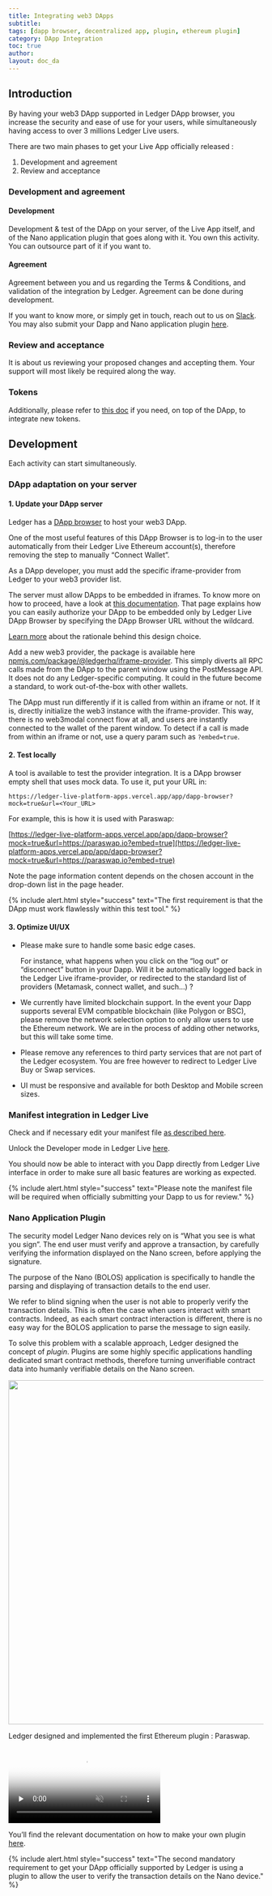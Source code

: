 ```yaml
---
title: Integrating web3 DApps
subtitle:
tags: [dapp browser, decentralized app, plugin, ethereum plugin]
category: DApp Integration
toc: true
author:
layout: doc_da
---
```


## Introduction

By having your web3 DApp supported in Ledger DApp browser, you increase the security and ease of use for your users, while simultaneously having access to over 3 millions Ledger Live users.

There are two main phases to get your Live App officially released :

1. Development and agreement
2. Review and acceptance

### Development and agreement

#### Development

Development & test of the DApp on your server, of the Live App itself, and of the Nano application plugin that goes along with it. You own this activity. You can outsource part of it if you want to.

#### Agreement

Agreement between you and us regarding the Terms & Conditions, and validation of the integration by Ledger. Agreement can be done during development.

If you want to know more, or simply get in touch, reach out to us on [Slack](https://join.slack.com/t/ledger-dev/shared_invite/zt-iskfi3kl-CXw9Uz2dOOYSLKe_e4tcmw). You may also submit your Dapp and Nano application plugin [here](https://forms.gle/JP7qMQUBh4pSe77w9).


### Review and acceptance 

It is about us reviewing your proposed changes and accepting them. Your support will most likely be required along the way.


### Tokens

Additionally, please refer to [this doc](https://developers.ledger.com/docs/token/introduction/) if you need, on top of the DApp, to integrate new tokens.



## Development

Each activity can start simultaneously.

### DApp adaptation on your server

#### 1. Update your DApp server

Ledger has a [DApp browser](https://github.com/LedgerHQ/ledger-live-platform-apps) to host your web3 DApp.

One of the most useful features of this DApp Browser is to log-in to the user automatically from their Ledger Live Ethereum account(s), therefore removing the step to manually “Connect Wallet”.

As a DApp developer, you must add the specific iframe-provider from Ledger to your web3 provider list.

The server must allow DApps to be embedded in iframes. To know more on how to proceed, have a look at [this documentation](https://developer.mozilla.org/en-US/docs/Web/HTTP/Headers/Content-Security-Policy/frame-ancestors). That page explains how you can easily authorize your DApp to be embedded only by Ledger Live DApp Browser by specifying the DApp Browser URL without the wildcard.

[Learn more](https://blog.ledger.com/paraswap-defi/) about the rationale behind this design choice.

Add a new web3 provider, the package is available here [npmjs.com/package/@ledgerhq/iframe-provider](https://www.npmjs.com/package/@ledgerhq/iframe-provider). This simply diverts all RPC calls made from the DApp to the parent window using the PostMessage API. It does not do any Ledger-specific computing. It could in the future become a standard, to work out-of-the-box with other wallets.

The DApp must run differently if it is called from within an iframe or not. If it is, directly initialize the web3 instance with the iframe-provider. This way, there is no web3modal connect flow at all, and users are instantly connected to the wallet of the parent window. To detect if a call is made from within an iframe or not, use a query param such as `?embed=true`.

#### 2. Test locally

A tool is available to test the provider integration. It is a DApp browser empty shell that uses mock data. To use it, put your URL in:

```
https://ledger-live-platform-apps.vercel.app/app/dapp-browser?mock=true&url=<Your_URL>
```

For example, this is how it is used with Paraswap:

[https://ledger-live-platform-apps.vercel.app/app/dapp-browser?mock=true&url=https://paraswap.io?embed=true](https://ledger-live-platform-apps.vercel.app/app/dapp-browser?mock=true&url=https://paraswap.io?embed=true)

Note the page information content depends on the chosen account in the drop-down list in the page header.

<!--  -->
{% include alert.html style="success" text="The first requirement is that the DApp must work flawlessly within this test tool." %}
<!--  -->

#### 3. Optimize UI/UX

* Please make sure to handle some basic edge cases.

  For instance, what happens when you click on the “log out” or “disconnect” button in your Dapp. Will it be automatically logged back in the Ledger Live iframe-provider, or redirected to the standard list of providers (Metamask, connect wallet, and such…) ?

* We currently have limited blockchain support. In the event your Dapp supports several EVM compatible blockchain (like Polygon or BSC), please remove the network selection option to only allow users to use the Ethereum network. We are in the process of adding other networks, but this will take some time.

* Please remove any references to third party services that are not part of the Ledger ecosystem. You are free however to redirect to Ledger Live Buy or Swap services.

* UI must be responsive and available for both Desktop and Mobile screen sizes.

### Manifest integration in Ledger Live

Check and if necessary edit your manifest file [as described here](../manifest/).

Unlock the Developer mode in Ledger Live [here](../developer-mode/).

You should now be able to interact with you Dapp directly from Ledger Live interface in order to make sure all basic features are working as expected.

<!--  -->
{% include alert.html style="success" text="Please note the manifest file will be required when officially submitting your Dapp to us for review." %}
<!--  -->

### Nano Application Plugin

The security model Ledger Nano devices rely on is “What you see is what you sign”.
The end user must verify and approve a transaction, by carefully verifying the information displayed on the Nano screen, before applying the signature.

The purpose of the Nano (BOLOS) application is specifically to handle the parsing and displaying of transaction details to the end user.

We refer to blind signing when the user is not able to properly verify the transaction details.
This is often the case when users interact with smart contracts. Indeed, as each smart contract interaction is different, there is no easy way for the BOLOS application to parse the message to sign easily.

To solve this problem with a scalable approach, Ledger designed the concept of _plugin_. Plugins are some highly specific applications handling dedicated smart contract methods, therefore turning unverifiable contract data into humanly verifiable details on the Nano screen.

<!-- ------------- Image ------------- -->
<div style="text-align:center">
<img width="680" src="../images/plugin.png">
</div>
<!-- --------------------------------- -->

Ledger designed and implemented the first Ethereum plugin : Paraswap.

<video controls muted preload='none' poster='../images/paraswap.png' ><source src="../videos/paraswap.mp4" type='video/mp4'></video><br>

You’ll find the relevant documentation on how to make your own plugin [here](https://github.com/LedgerHQ/app-ethereum/blob/named-external-plugins/doc/ethapp_plugins.asc).

<!--  -->
{% include alert.html style="success" text="The second mandatory requirement to get your DApp officially supported by Ledger is using a plugin to allow the user to verify the transaction details on the Nano device." %}
<!--  -->

